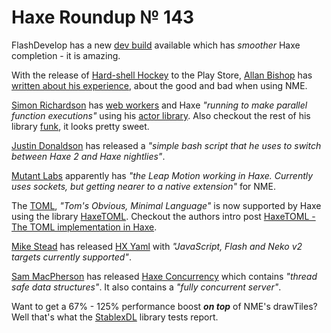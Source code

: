 [_template]: roundup.html
# Haxe Roundup № 143

FlashDevelop has a new [dev build][link 1] available which has *smoother* Haxe completion - it is amazing.

With the release of [Hard-shell Hockey][link 2] to the Play Store, [Allan Bishop][link 3] has [written about his experience][link 4], about the good and bad when using NME.

[Simon Richardson][link 5] has [web workers][link 6] and Haxe *"running to make parallel function executions"* using his [actor library][link 7]. Also checkout the rest of his library [funk][link 8], it looks pretty sweet.

[Justin Donaldson][link 9] has released a *"simple bash script that he uses to switch between Haxe 2 and Haxe nightlies"*.

[Mutant Labs][link 10] apparently has *"the Leap Motion working in Haxe. Currently uses sockets, but getting nearer to a native extension"* for NME.

The [TOML][link 11], *"Tom's Obvious, Minimal Language"* is now supported by Haxe using the library [HaxeTOML][link 12]. Checkout the authors intro post [HaxeTOML - The TOML implementation in Haxe][link 13].

[Mike Stead][link 14] has released [HX Yaml][link 15] with *"JavaScript, Flash and Neko v2 targets currently supported"*.

[Sam MacPherson][link 16] has released [Haxe Concurrency][link 17] which contains *"thread safe data structures"*. It also contains a *"fully concurrent server"*.

Want to get a 67% - 125% performance boost __*on top*__ of NME's drawTiles? Well that's what the [StablexDL][link 18] library tests report.

[link 1]: http://www.flashdevelop.org/community/viewtopic.php?f=9&amp;t=3529 "dev build"
[link 2]: https://play.google.com/store/apps/details?id=com.pixelpounce.hardshellhockey&amp;hl=en&amp;rdid=com.pixelpounce.hardshellhockey&amp;rdot=1 "Hard-shell Hockey"
[link 3]: https://twitter.com/AllanBishop "Allan Bishop"
[link 4]: http://blog.allanbishop.com/postmortem-building-hard-shell-hockey-with-nme/ "written about his experience"
[link 5]: https://twitter.com/simonrichardson "Simon Richardson"
[link 6]: https://github.com/SimonRichardson/funk/blob/feature/haxe3-refactor/src/test/haxe/funk/actors/patterns/WorkerActorSupportTest.hx "web workers"
[link 7]: https://github.com/SimonRichardson/funk/tree/feature/haxe3-refactor/src/main/haxe/funk/actors "actor library"
[link 8]: https://github.com/SimonRichardson/funk/tree/feature/haxe3-refactor/src/main/haxe/funk "funk"
[link 9]: https://plus.google.com/112651821425677274147 "Justin Donaldson"
[link 10]: https://twitter.com/mutantlabs "Mutant Labs"
[link 11]: https://github.com/mojombo/toml "TOML"
[link 12]: https://github.com/raincole/haxetoml "HaxeTOML"
[link 13]: http://raintomorrow.cc/post/46677607536/haxetoml-the-toml-implementation-in-haxe "HaxeTOML - The TOML implementation in Haxe"
[link 14]: https://github.com/mikestead "Mike Stead"
[link 15]: https://github.com/mikestead/hx-yaml "HX Yaml"
[link 16]: https://github.com/Blank101 "Sam MacPherson"
[link 17]: https://github.com/Blank101/haxe-concurrency "Haxe Concurrency"
[link 18]: https://github.com/RealyUniqueName/StablexDL "StablexDL"

